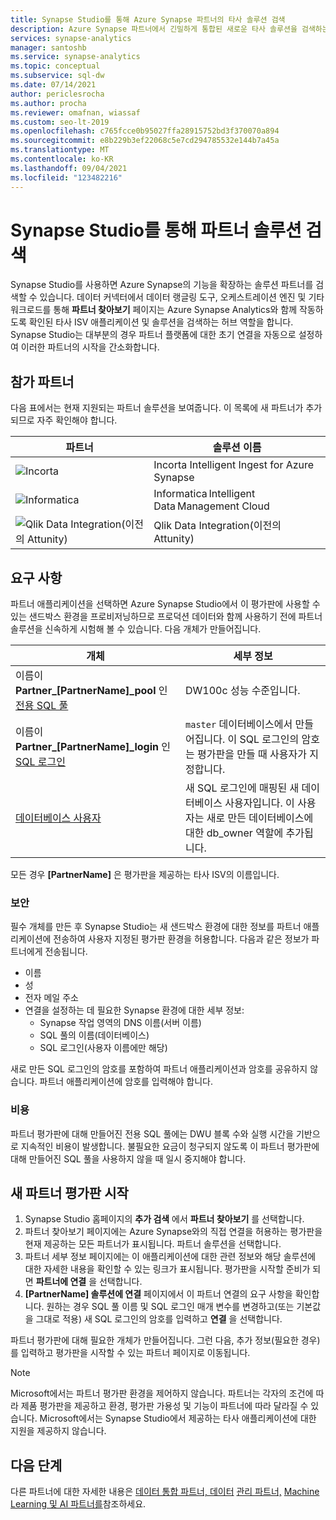 ```yaml
---
title: Synapse Studio를 통해 Azure Synapse 파트너의 타사 솔루션 검색
description: Azure Synapse 파트너에서 긴밀하게 통합된 새로운 타사 솔루션을 검색하는 방법을 알아봅니다.
services: synapse-analytics
manager: santoshb
ms.service: synapse-analytics
ms.topic: conceptual
ms.subservice: sql-dw
ms.date: 07/14/2021
author: periclesrocha
ms.author: procha
ms.reviewer: omafnan, wiassaf
ms.custom: seo-lt-2019
ms.openlocfilehash: c765fcce0b95027ffa28915752bd3f370070a894
ms.sourcegitcommit: e8b229b3ef22068c5e7cd294785532e144b7a45a
ms.translationtype: MT
ms.contentlocale: ko-KR
ms.lasthandoff: 09/04/2021
ms.locfileid: "123482216"
---
```

# <a name="discover-partner-solutions-through-synapse-studio"></a>Synapse Studio를 통해 파트너 솔루션 검색

Synapse Studio를 사용하면 Azure Synapse의 기능을 확장하는 솔루션 파트너를 검색할 수 있습니다. 데이터 커넥터에서 데이터 랭글링 도구, 오케스트레이션 엔진 및 기타 워크로드를 통해 **파트너 찾아보기** 페이지는 Azure Synapse Analytics와 함께 작동하도록 확인된 타사 ISV 애플리케이션 및 솔루션을 검색하는 허브 역할을 합니다. Synapse Studio는 대부분의 경우 파트너 플랫폼에 대한 초기 연결을 자동으로 설정하여 이러한 파트너의 시작을 간소화합니다.

## <a name="participating-partners"></a>참가 파트너
다음 표에서는 현재 지원되는 파트너 솔루션을 보여줍니다. 이 목록에 새 파트너가 추가되므로 자주 확인해야 합니다. 

| 파트너 | 솔루션 이름 |
| ------- | ------------- |
| ![Incorta](./media/data-integration/incorta-logo.png) | Incorta Intelligent Ingest for Azure Synapse |
| ![Informatica](./media/data-integration/informatica_logo.png) | Informatica Intelligent Data Management Cloud |
| ![Qlik Data Integration(이전의 Attunity)](./media/business-intelligence/qlik_logo.png) | Qlik Data Integration(이전의 Attunity) |

## <a name="requirements"></a>요구 사항
파트너 애플리케이션을 선택하면 Azure Synapse Studio에서 이 평가판에 사용할 수 있는 샌드박스 환경을 프로비저닝하므로 프로덕션 데이터와 함께 사용하기 전에 파트너 솔루션을 신속하게 시험해 볼 수 있습니다. 다음 개체가 만들어집니다. 

|  개체  |    세부 정보    |
| -------- | ------------- |
| 이름이 **Partner_[PartnerName]_pool** 인 [전용 SQL 풀](../overview-what-is.md) | DW100c 성능 수준입니다. |
| 이름이 **Partner_[PartnerName]_login** 인 [SQL 로그인](/sql/relational-databases/security/authentication-access/principals-database-engine#sa-login) | `master` 데이터베이스에서 만들어집니다. 이 SQL 로그인의 암호는 평가판을 만들 때 사용자가 지정합니다.|
| [데이터베이스 사용자](../../azure-sql/database/logins-create-manage.md) | 새 SQL 로그인에 매핑된 새 데이터베이스 사용자입니다. 이 사용자는 새로 만든 데이터베이스에 대한 db_owner 역할에 추가됩니다. |

모든 경우 **[PartnerName]** 은 평가판을 제공하는 타사 ISV의 이름입니다. 

### <a name="security"></a>보안 
필수 개체를 만든 후 Synapse Studio는 새 샌드박스 환경에 대한 정보를 파트너 애플리케이션에 전송하여 사용자 지정된 평가판 환경을 허용합니다. 다음과 같은 정보가 파트너에게 전송됩니다. 
- 이름
- 성
- 전자 메일 주소
-  연결을 설정하는 데 필요한 Synapse 환경에 대한 세부 정보:     
    - Synapse 작업 영역의 DNS 이름(서버 이름)
    - SQL 풀의 이름(데이터베이스)
    - SQL 로그인(사용자 이름에만 해당)
    
새로 만든 SQL 로그인의 암호를 포함하여 파트너 애플리케이션과 암호를 공유하지 않습니다. 파트너 애플리케이션에 암호를 입력해야 합니다.

### <a name="costs"></a>비용
파트너 평가판에 대해 만들어진 전용 SQL 풀에는 DWU 블록 수와 실행 시간을 기반으로 지속적인 비용이 발생합니다. 불필요한 요금이 청구되지 않도록 이 파트너 평가판에 대해 만들어진 SQL 풀을 사용하지 않을 때 일시 중지해야 합니다. 

## <a name="starting-a-new-partner-trial"></a>새 파트너 평가판 시작 

1) Synapse Studio 홈페이지의 **추가 검색** 에서 **파트너 찾아보기** 를 선택합니다.
2) 파트너 찾아보기 페이지에는 Azure Synapse와의 직접 연결을 허용하는 평가판을 현재 제공하는 모든 파트너가 표시됩니다. 파트너 솔루션을 선택합니다.
3) 파트너 세부 정보 페이지에는 이 애플리케이션에 대한 관련 정보와 해당 솔루션에 대한 자세한 내용을 확인할 수 있는 링크가 표시됩니다. 평가판을 시작할 준비가 되면 **파트너에 연결** 을 선택합니다.
4) **[PartnerName] 솔루션에 연결** 페이지에서 이 파트너 연결의 요구 사항을 확인합니다. 원하는 경우 SQL 풀 이름 및 SQL 로그인 매개 변수를 변경하고(또는 기본값을 그대로 적용) 새 SQL 로그인의 암호를 입력하고 **연결** 을 선택합니다.

파트너 평가판에 대해 필요한 개체가 만들어집니다. 그런 다음, 추가 정보(필요한 경우)를 입력하고 평가판을 시작할 수 있는 파트너 페이지로 이동됩니다. 

> [!NOTE]
> Microsoft에서는 파트너 평가판 환경을 제어하지 않습니다. 파트너는 각자의 조건에 따라 제품 평가판을 제공하고 환경, 평가판 가용성 및 기능이 파트너에 따라 달라질 수 있습니다. Microsoft에서는 Synapse Studio에서 제공하는 타사 애플리케이션에 대한 지원을 제공하지 않습니다. 

## <a name="next-steps"></a>다음 단계

다른 파트너에 대한 자세한 내용은 [데이터 통합 파트너, 데이터](data-integration.md) [관리 파트너,](data-management.md) [Machine Learning 및 AI 파트너를](machine-learning-ai.md)참조하세요.